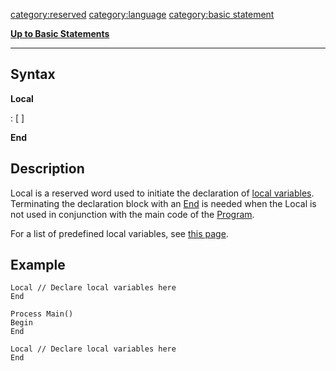 <category:reserved> <category:language> [category:basic
statement](category:basic_statement "wikilink")

[**Up to Basic Statements**](Basic_statements "wikilink")

------------------------------------------------------------------------

Syntax
------

**Local**

:   \[ <local variables> \]

**End**

Description
-----------

Local is a reserved word used to initiate the declaration of [local
variables](:Category:local_variables "wikilink"). Terminating the
declaration block with an [End](End "wikilink") is needed when the Local
is not used in conjunction with the main code of the
[Program](Program "wikilink").

For a list of predefined local variables, see [this
page](:Category:local_variables "wikilink").

Example
-------

    Local // Declare local variables here
    End

    Process Main()
    Begin
    End

    Local // Declare local variables here
    End
